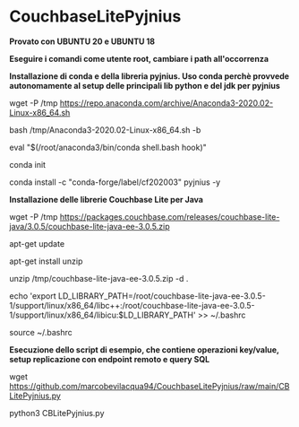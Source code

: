 # CouchbaseLitePyjnius

**Provato con UBUNTU 20 e UBUNTU 18**

**Eseguire i comandi come utente root, cambiare i path all'occorrenza**

**Installazione di conda e della libreria pyjnius. Uso conda perchè provvede autonomamente al setup delle principali lib python e del jdk per pyjnius**

wget -P /tmp https://repo.anaconda.com/archive/Anaconda3-2020.02-Linux-x86_64.sh

bash /tmp/Anaconda3-2020.02-Linux-x86_64.sh -b

eval "$(/root/anaconda3/bin/conda shell.bash hook)"

conda init

conda install -c "conda-forge/label/cf202003" pyjnius -y

**Installazione delle librerie Couchbase Lite per Java**

wget -P /tmp https://packages.couchbase.com/releases/couchbase-lite-java/3.0.5/couchbase-lite-java-ee-3.0.5.zip

apt-get update

apt-get install unzip

unzip /tmp/couchbase-lite-java-ee-3.0.5.zip -d .

echo 'export LD_LIBRARY_PATH=/root/couchbase-lite-java-ee-3.0.5-1/support/linux/x86_64/libc++:/root/couchbase-lite-java-ee-3.0.5-1/support/linux/x86_64/libicu:$LD_LIBRARY_PATH' >> ~/.bashrc

source ~/.bashrc

**Esecuzione dello script di esempio, che contiene operazioni key/value, setup replicazione con endpoint remoto e query SQL**

wget https://github.com/marcobevilacqua94/CouchbaseLitePyjnius/raw/main/CBLitePyjnius.py

python3 CBLitePyjnius.py
